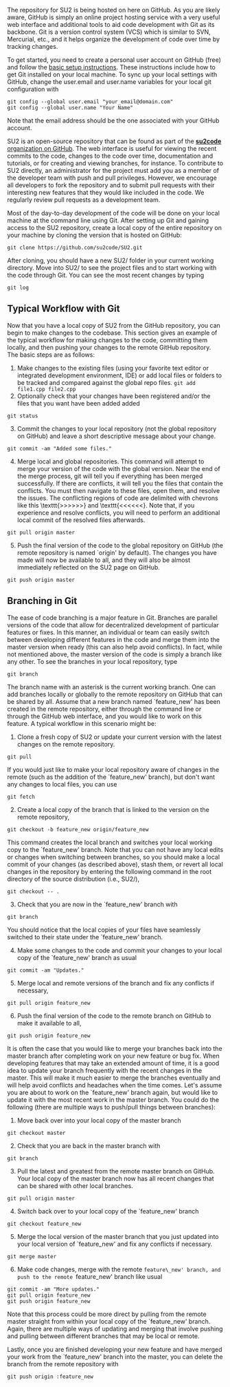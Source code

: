 The repository for SU2 is being hosted on here on GitHub. As you are likely aware, GitHub is simply an online project hosting service with a very useful web interface and additional tools to aid code development with Git as its backbone. Git is a version control system (VCS) which is similar to SVN, Mercurial, etc., and it helps organize the development of code over time by tracking changes. 

To get started, you need to create a personal user account on GitHub (free) and follow the [basic setup instructions](https://help.github.com/articles/set-up-git). These instructions include how to get Git installed on your local machine. To sync up your local settings with GitHub, change the user.email and user.name variables for your local git configuration with
```
git config --global user.email "your_email@domain.com" 
git config --global user.name "Your Name"
```
Note that the email address should be the one associated with your GitHub account.

SU2 is an open-source repository that can be found as part of the [**su2code** organization on GitHub](https://github.com/su2code). The web interface is useful for viewing the recent commits to the code, changes to the code over time, documentation and tutorials, or for creating and viewing branches, for instance. To contribute to SU2 directly, an administrator for the project must add you as a member of the developer team with push and pull privileges. However, we encourage all developers to fork the repository and to submit pull requests with their interesting new features that they would like included in the code. We regularly review pull requests as a development team.

Most of the day-to-day development of the code will be done on your local machine at the command line using Git. After setting up Git and gaining access to the SU2 repository, create a local copy of the entire repository on your machine by cloning the version that is hosted on GitHub:
```
git clone https://github.com/su2code/SU2.git
```
After cloning, you should have a new SU2/ folder in your current working directory. Move into SU2/ to see the project files and to start working with the code through Git. You can see the most recent changes by typing
```
git log
```

## Typical Workflow with Git

Now that you have a local copy of SU2 from the GitHub repository, you can begin to make changes to the codebase. This section gives an example of the typical workflow for making changes to the code, committing them locally, and then pushing your changes to the remote GitHub repository. The basic steps are as follows:
 
1. Make changes to the existing files (using your favorite text editor or integrated development environment, IDE) or add local files or folders to be tracked and compared against the global repo files.
`git add file1.cpp file2.cpp`
2. Optionally check that your changes have been registered and/or the files that you want have been added added
```
git status 
```
3. Commit the changes to your local repository (not the global repository on GitHub) and leave a short descriptive message about your change.
```
git commit -am "Added some files."
```
4. Merge local and global repositories.
This command will attempt to merge your version of the code with the global
version. Near the end of the merge process, git will tell you if everything has
been merged successfully. If there are conflicts, it will tell you the files
that contain the conflicts. You must then navigate to these files, open them,
and resolve the issues. The conflicting regions of code are delimited with
chevrons like this \texttt{>>>>>>} and \texttt{<<<<<<}. Note that, if you experience and resolve conflicts, you will need to perform an additional local commit of the resolved files afterwards.
```
git pull origin master
```
5. Push the final version of the code to the global repository on GitHub (the remote repository is named `origin' by default). The changes you have made will now be available to all, and they will also be almost immediately reflected on the SU2 page on GitHub.
```
git push origin master 
```

## Branching in Git

The ease of code branching is a major feature in Git. Branches are parallel versions of the code that allow for decentralized development of particular features or fixes. In this manner, an individual or team can easily switch between developing different features in the code and merge them into the master version when ready (this can also help avoid conflicts). In fact, while not mentioned above, the master version of the code is simply a branch like any other. To see the branches in your local repository, type
```
git branch
```
The branch name with an asterisk is the current working branch. One can add branches locally or globally to the remote repository on GitHub that can be shared by all. Assume that a new branch named `feature\_new' has been created in the remote repository, either through the command line or through the GitHub web interface, and you would like to work on this feature. A typical workflow in this scenario might be:

1. Clone a fresh copy of SU2 or update your current version with the latest changes on the remote repository.
```
git pull
```
If you would just like to make your local repository aware of changes in the remote (such as the addition of the `feature\_new' branch), but don't want any changes to local files, you can use
```
git fetch
```

2. Create a local copy of the branch that is linked to the version on the remote repository,
```
git checkout -b feature_new origin/feature_new
```
This command creates the local branch and switches your local working copy to the `feature\_new' branch. Note that you can not have any local edits or changes when switching between branches, so you should make a local commit of your changes (as described above), stash them, or revert all local changes in the repository by entering the following command in the root directory of the source distribution (i.e., SU2/),
```
git checkout -- .
```

3. Check that you are now in the `feature\_new' branch with
```
git branch
```
You should notice that the local copies of your files have seamlessly switched to their state under the `feature\_new' branch.

4. Make some changes to the code and commit your changes to your local copy of the `feature\_new' branch as usual
```
git commit -am "Updates."
```

5. Merge local and remote versions of the branch and fix any conflicts if necessary,
```
git pull origin feature_new
```

6. Push the final version of the code to the remote branch on GitHub to make it available to all,
```
git push origin feature_new 
```

It is often the case that you would like to merge your branches back into the master branch after completing work on your new feature or bug fix. When developing features that may take an extended amount of time, it is a good idea to update your branch frequently with the recent changes in the master. This will make it much easier to merge the branches eventually and will help avoid conflicts and headaches when the time comes. Let's assume you are about to work on the `feature\_new' branch again, but would like to update it with the most recent work in the master branch. You could do the following (there are multiple ways to push/pull things between branches):

1. Move back over into your local copy of the master branch
```
git checkout master
```

2. Check that you are back in the master branch with
```
git branch
```

3. Pull the latest and greatest from the remote master branch on GitHub. Your local copy of the master branch now has all recent changes that can be shared with other local branches.
```
git pull origin master
```

4. Switch back over to your local copy of the `feature\_new' branch
```
git checkout feature_new
```

5. Merge the local version of the master branch that you just updated into your local version of `feature\_new' and fix any conflicts if necessary.
```
git merge master
```

6. Make code changes, merge with the remote `feature\_new' branch, and push to the remote `feature\_new' branch like usual
```
git commit -am "More updates."
git pull origin feature_new
git push origin feature_new 
```

Note that this process could be more direct by pulling from the remote master straight from within your local copy of the `feature\_new' branch. Again, there are multiple ways of updating and merging that involve pushing and pulling between different branches that may be local or remote.

Lastly, once you are finished developing your new feature and have merged your work from the `feature\_new' branch into the master, you can delete the branch from the remote repository with
```
git push origin :feature_new
```
